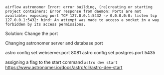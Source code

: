 ```airflow astronomer Error: error building, (re)creating or starting project containers: Error response from daemon: Ports are not available: exposing port TCP 127.0.0.1:5432 -> 0.0.0.0:0: listen tcp 127.0.0.1:5432: bind: An attempt was made to access a socket in a way forbidden by its access permissions.```

Solution: Change the port

Changing astronomer server and database port

astro config set webserver.port 8081
astro config set postgres.port 5435


assigning a flag to the start command `astro dev start`
https://www.astronomer.io/docs/astro/cli/astro-dev-start